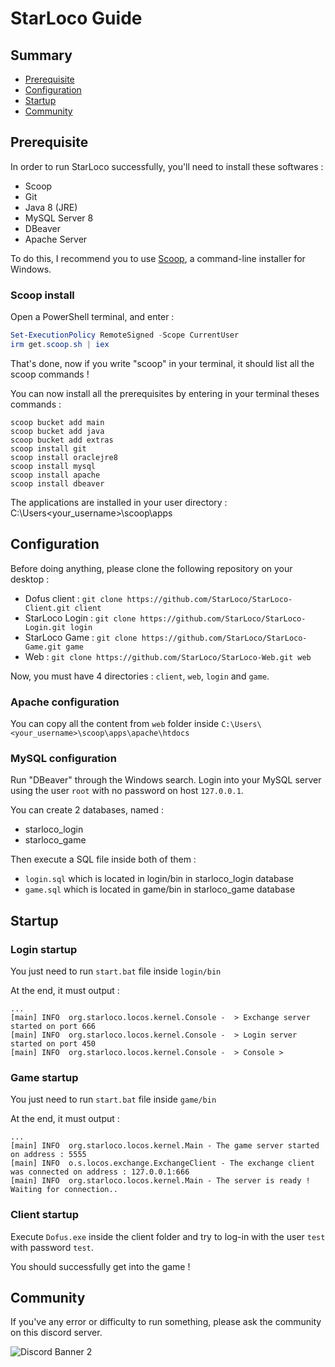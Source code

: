 # StarLoco Guide

## Summary
- [Prerequisite](#prerequisiteg)
- [Configuration](#configuration)
- [Startup](#startup)
- [Community](#community)

## Prerequisite

In order to run StarLoco successfully, you'll need to install these softwares :
- Scoop
- Git
- Java 8 (JRE)
- MySQL Server 8
- DBeaver
- Apache Server

To do this, I recommend you to use [Scoop](https://scoop.sh/), a command-line installer for Windows.

### Scoop install
Open a PowerShell terminal, and enter :
```powershell
Set-ExecutionPolicy RemoteSigned -Scope CurrentUser
irm get.scoop.sh | iex
```
That's done, now if you write "scoop" in your terminal, it should list all the scoop commands !

You can now install all the prerequisites by entering in your terminal theses commands :
```
scoop bucket add main
scoop bucket add java
scoop bucket add extras
scoop install git
scoop install oraclejre8
scoop install mysql
scoop install apache
scoop install dbeaver
```

The applications are installed in your user directory : C:\Users\<your_username>\scoop\apps

## Configuration

Before doing anything, please clone the following repository on your desktop :
- Dofus client : `git clone https://github.com/StarLoco/StarLoco-Client.git client`
- StarLoco Login : `git clone https://github.com/StarLoco/StarLoco-Login.git login`
- StarLoco Game : `git clone https://github.com/StarLoco/StarLoco-Game.git game`
- Web : `git clone https://github.com/StarLoco/StarLoco-Web.git web`

Now, you must have 4 directories : `client`, `web`, `login` and `game`.

### Apache configuration

You can copy all the content from `web` folder inside `C:\Users\<your_username>\scoop\apps\apache\htdocs`

### MySQL configuration

Run "DBeaver" through the Windows search. Login into your MySQL server using the user `root` with no password on host `127.0.0.1`.

You can create 2 databases, named :
- starloco_login
- starloco_game

Then execute a SQL file inside both of them :
- `login.sql` which is located in login/bin in starloco_login database
- `game.sql` which is located in game/bin in starloco_game database

## Startup

### Login startup

You just need to run `start.bat` file inside `login/bin`

At the end, it must output :
```
...
[main] INFO  org.starloco.locos.kernel.Console -  > Exchange server started on port 666
[main] INFO  org.starloco.locos.kernel.Console -  > Login server started on port 450
[main] INFO  org.starloco.locos.kernel.Console -  > Console >
```

### Game startup
You just need to run `start.bat` file inside `game/bin`

At the end, it must output :
```
...
[main] INFO  org.starloco.locos.kernel.Main - The game server started on address : 5555
[main] INFO  o.s.locos.exchange.ExchangeClient - The exchange client was connected on address : 127.0.0.1:666
[main] INFO  org.starloco.locos.kernel.Main - The server is ready ! Waiting for connection..
```

### Client startup

Execute `Dofus.exe` inside the client folder and try to log-in with the user `test` with password `test`.

You should successfully get into the game !

## Community

If you've any error or difficulty to run something, please ask the community on this discord server.

![Discord Banner 2](https://discordapp.com/api/guilds/856945561421086730/widget.png?style=banner2)




